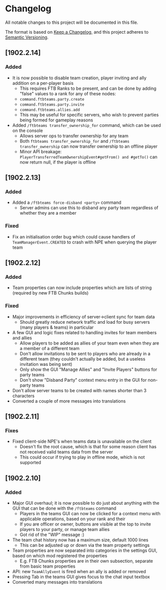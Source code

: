 # Changelog
All notable changes to this project will be documented in this file.

The format is based on [Keep a Changelog](https://keepachangelog.com/en/1.0.0/),
and this project adheres to [Semantic Versioning](https://semver.org/spec/v2.0.0.html).

## [1902.2.14]

### Added
* It is now possible to disable team creation, player inviting and ally addition on a per-player basis
  * This requires FTB Ranks to be present, and can be done by adding "false" values to a rank for any of these nodes:
  * `command.ftbteams.party.create`
  * `command.ftbteams.party.invite`
  * `command.ftbteams.allies.add`
  * This may be useful for specific servers, who wish to prevent parties being formed for gameplay reasons
* Added `/ftbteams transfer_ownership_for` command, which can be used on the console
  * Allows server ops to transfer ownership for any team
  * Both `ftbteams transfer_ownership_for` and `/ftbteams transfer_ownership` can now transfer ownership to an offline player
  * Minor API breakage: `PlayerTransferredTeamOwnershipEvent#getFrom() and #getTo()` can now return null, if the player is offline

## [1902.2.13]

### Added
* Added a `/ftbteams force-disband <party>` command
  * Server admins can use this to disband any party team regardless of whether they are a member

### Fixed
* Fix an initialisation order bug which could cause handlers of `TeamManagerEvent.CREATED` to crash with NPE when querying the player team

## [1902.2.12]

### Added
* Team properties can now include properties which are lists of string (required by new FTB Chunks builds)

### Fixed
* Major improvements in efficiency of server->client sync for team data
  * Should greatly reduce network traffic and load for busy servers (many players & teams) in particular
* A few GUI and logic fixes related to handling invites for team members and allies
  * Allow players to be added as allies of your team even when they are a member of a different team
  * Don't allow invitations to be sent to players who are already in a different team (they couldn't actually be added, but a useless invitation was being sent)
  * Only show the GUI "Manage Allies" and "Invite Players" buttons for party teams
  * Don't show "Disband Party" context menu entry in the GUI for non-party teams
* Don't allow server teams to be created with names shorter than 3 characters
* Converted a couple of more messages into translations

## [1902.2.11]

### Fixes
* Fixed client-side NPE's when teams data is unavailable on the client
  * Doesn't fix the root cause, which is that for some reason client has not received valid teams data from the server
  * This could occur if trying to play in offline mode, which is not supported

## [1902.2.10]

### Added
* Major GUI overhaul; it is now possible to do just about anything with the GUI that can be done with the `/ftbteams` command
  * Players in the teams GUI can now be clicked for a context menu with applicable operations, based on your rank and their
  * If you are officer or owner, buttons are visible at the top to invite players to your party, or manage team allies
  * Got rid of the "WIP" message :)
* The team chat history now has a maximum size, default 1000 lines
  * This can be adjusted up or down via the team property settings
* Team properties are now separated into categories in the settings GUI, based on which mod registered the properties
  * E.g. FTB Chunks properties are in their own subsection, separate from basic team properties
* API: new `TeamAllyEvent` is fired when an ally is added or removed
* Pressing Tab in the teams GUI gives focus to the chat input textbox
* Converted many messages into translations
